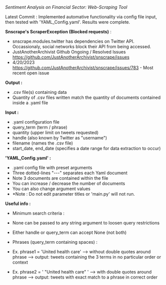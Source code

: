 *Sentiment Analysis on Financial Sector: Web-Scraping Tool*

Latest Commit : Implemented automative functionality via config file input, then tested with 'YAML_Config.yaml'. Results were complete. 

**Snscrape's ScraperException (Blocked requests)** : 
- snscrape.modules.twitter has dependencies on Twitter API. Occassionaly, social networks block their API from being accessed. 
- JustAnotherArchivist Github Ongoing / Resolved Issues https://github.com/JustAnotherArchivist/snscrape/issues  
- 4/20/2023 https://github.com/JustAnotherArchivist/snscrape/issues/783 - Most recent open issue

**Output :**
- .csv file(s) containing data
- Quantity of .csv files written match the quantity of documents contained inside a .yaml file

**Input :** 
- .yaml configuration file
- query_term (term / phrase)
- quantity (upper limit on tweets requested)
- handle (also known by Twitter as "username")
- filename (names the .csv file)
- start_date, end_date (specifies a date range for data extraction to occur) 

**'YAML_Config.yaml' :**
- .yaml config file with preset arguments
- Three dotted-lines "---" separates each Yaml document 
- Note 3 documents are contained within the file 
- You can increase / decrease the number of documents
- You can also change argument values 
- *Note : Do not edit parameter titles or 'main.py' will not run. 

**Useful info :**
- Minimum search criteria :
- None can be passed to any string argument to loosen query restrictions
- Either handle or query_term can accept None (not both)

- Phrases (query_term containing spaces) :
- Ex. phrase1 = 'United health care' --> without double quotes around phrase --> output: tweets containing the 3 terms in no particular order or context
- Ex. phrase2 = ' "United health care" ' --> with double quotes around phrase --> output: tweets with exact match to a phrase in correct order





